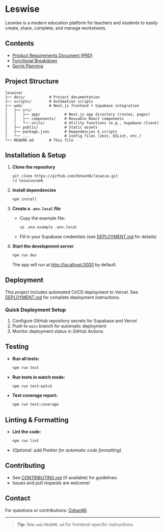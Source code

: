# Leswise

Leswise is a modern education platform for teachers and students to easily create, share, complete, and manage worksheets.

## Contents

- [Product Requirements Document (PRD)](docs/PRD.md)
- [Functional Breakdown](docs/FUNCTIONAL_BREAKDOWN.md)
- [Sprint Planning](docs/SPRINT_PLANNING.md)

## Project Structure

```
leswise/
├── docs/           # Project documentation
├── scripts/        # Automation scripts
├── web/            # Next.js frontend + Supabase integration
│   ├── src/
│   │   ├── app/           # Next.js app directory (routes, pages)
│   │   ├── components/    # Reusable React components
│   │   └── utils/         # Utility functions (e.g., Supabase client)
│   ├── public/            # Static assets
│   ├── package.json       # Dependencies & scripts
│   └── ...                # Config files (Jest, ESLint, etc.)
└── README.md       # This file
```

## Installation & Setup

1. **Clone the repository**
   ```bash
   git clone https://github.com/Ozkan66/leswise.git
   cd leswise/web
   ```

2. **Install dependencies**
   ```bash
   npm install
   ```

3. **Create a `.env.local` file**
   - Copy the example file:
     ```bash
     cp .env.example .env.local
     ```
   - Fill in your Supabase credentials (see [DEPLOYMENT.md](DEPLOYMENT.md) for details)

4. **Start the development server**
   ```bash
   npm run dev
   ```
   The app will run at [http://localhost:3000](http://localhost:3000) by default.

## Deployment

This project includes automated CI/CD deployment to Vercel. See [DEPLOYMENT.md](DEPLOYMENT.md) for complete deployment instructions.

### Quick Deployment Setup
1. Configure GitHub repository secrets for Supabase and Vercel
2. Push to `main` branch for automatic deployment
3. Monitor deployment status in GitHub Actions

## Testing

- **Run all tests:**  
  ```bash
  npm run test
  ```
- **Run tests in watch mode:**  
  ```bash
  npm run test:watch
  ```
- **Test coverage report:**  
  ```bash
  npm run test:coverage
  ```

## Linting & Formatting

- **Lint the code:**  
  ```bash
  npm run lint
  ```
- *(Optional: add Prettier for automatic code formatting)*

## Contributing

- See [CONTRIBUTING.md](docs/CONTRIBUTING.md) (if available) for guidelines.
- Issues and pull requests are welcome!

## Contact

For questions or contributions: [Ozkan66](https://github.com/Ozkan66)

---

> **Tip:** See `web/README.md` for frontend-specific instructions.

